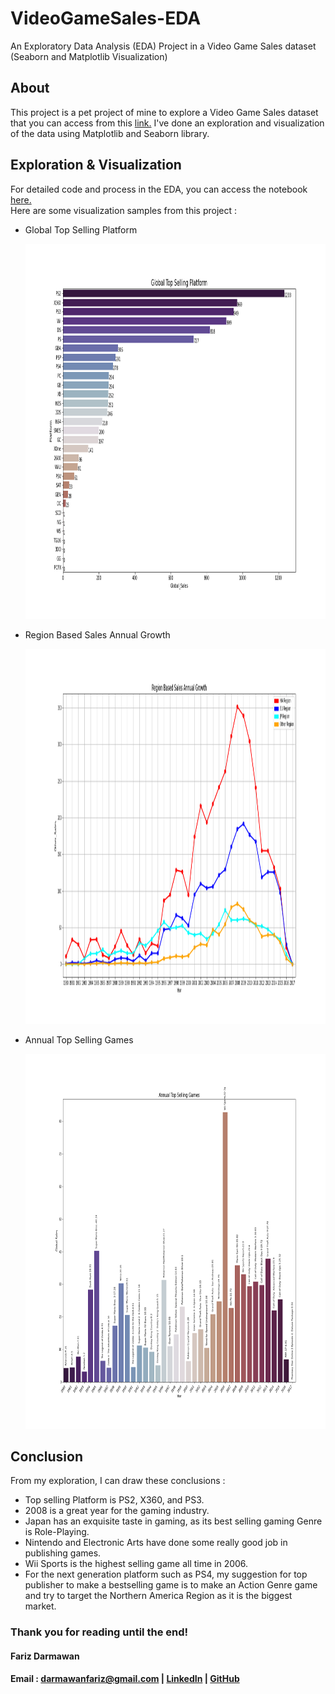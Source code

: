 # VideoGameSales-EDA
An Exploratory Data Analysis (EDA) Project in a Video Game Sales dataset (Seaborn and Matplotlib Visualization)

About
-------
This project is a pet project of mine to explore a Video Game Sales dataset that you can access from this <a href="https://www.kaggle.com/gregorut/videogamesales">link.</a>
I've done an exploration and visualization of the data using Matplotlib and Seaborn library. 

Exploration & Visualization
-------

For detailed code and process in the EDA, you can access the notebook <a href = 'https://github.com/farizdar/VideoGameSales-EDA/blob/master/Video%20Game%20Sales%20-%20EDA.ipynb'>here.</a> <br>
Here are some visualization samples from this project :

<ul>
  <li>Global Top Selling Platform</li>
  <p align="center">
    <img src="https://github.com/farizdar/VideoGameSales-EDA/blob/master/image/platform.png" width="800" height="600" >
  </p>
  
  <li>Region Based Sales Annual Growth</li>
  <p align="center">
    <img src="https://github.com/farizdar/VideoGameSales-EDA/blob/master/image/pointplot.png" width="1000" height="600" >
  </p>
  
  <li>Annual Top Selling Games</li>
  <p align="center">
    <img src="https://github.com/farizdar/VideoGameSales-EDA/blob/master/image/annual.png" width="1000" height="600" >
  </p>
</ul>

Conclusion
-------
From my exploration, I can draw these conclusions :
<ul>
    <li>Top selling Platform is PS2, X360, and PS3.</li>
    <li>2008 is a great year for the gaming industry.</li>
    <li>Japan has an exquisite taste in gaming, as its best selling gaming Genre is Role-Playing.</li>
    <li>Nintendo and Electronic Arts have done some really good job in publishing games.</li>
    <li>Wii Sports is the highest selling game all time in 2006.</li>
    <li>For the next generation platform such as PS4, my suggestion for top publisher to make a bestselling game is to make an Action Genre game and try to target the Northern America Region as it is the biggest market.</li>
</ul>

### Thank you for reading until the end!

#### Fariz Darmawan 
#### Email : darmawanfariz@gmail.com | [LinkedIn](https://www.linkedin.com/in/fariz-darmawan-a28600b3//) | [GitHub](https://github.com/farizdar/) 
